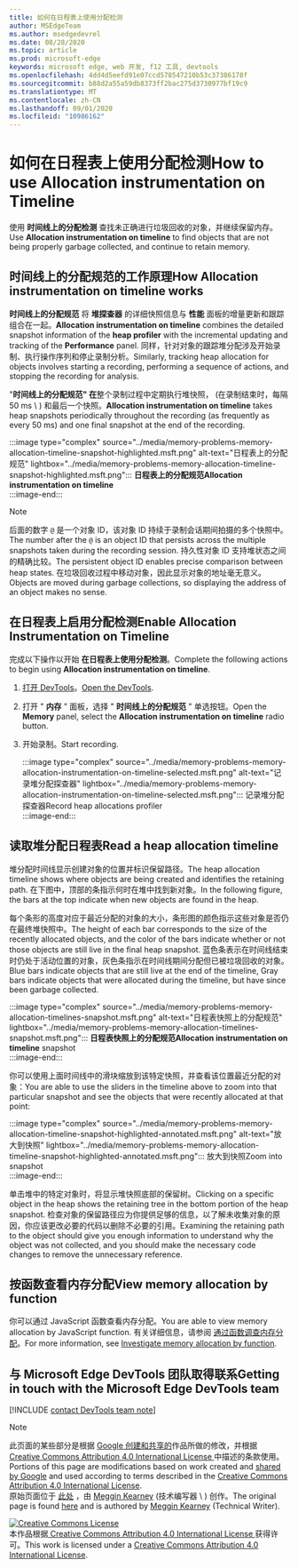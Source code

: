 ```yaml
---
title: 如何在日程表上使用分配检测
author: MSEdgeTeam
ms.author: msedgedevrel
ms.date: 08/28/2020
ms.topic: article
ms.prod: microsoft-edge
keywords: microsoft edge, web 开发, f12 工具, devtools
ms.openlocfilehash: 4dd4d5eefd91e07ccd578547210b53c37386178f
ms.sourcegitcommit: b88d2a55a59db8373ff2bac275d3730977bf19c9
ms.translationtype: MT
ms.contentlocale: zh-CN
ms.lasthandoff: 09/01/2020
ms.locfileid: "10986162"
---
```

<!-- Copyright Meggin Kearney 

   Licensed under the Apache License, Version 2.0 (the "License");
   you may not use this file except in compliance with the License.
   You may obtain a copy of the License at

       https://www.apache.org/licenses/LICENSE-2.0

   Unless required by applicable law or agreed to in writing, software
   distributed under the License is distributed on an "AS IS" BASIS,
   WITHOUT WARRANTIES OR CONDITIONS OF ANY KIND, either express or implied.
   See the License for the specific language governing permissions and
   limitations under the License. -->

# <span data-ttu-id="9fa76-103">如何在日程表上使用分配检测</span><span class="sxs-lookup"><span data-stu-id="9fa76-103">How to use Allocation instrumentation on Timeline</span></span>  

<span data-ttu-id="9fa76-104">使用 **时间线上的分配检测** 查找未正确进行垃圾回收的对象，并继续保留内存。</span><span class="sxs-lookup"><span data-stu-id="9fa76-104">Use **Allocation instrumentation on timeline** to find objects that are not being properly garbage collected, and continue to retain memory.</span></span>  

## <span data-ttu-id="9fa76-105">时间线上的分配规范的工作原理</span><span class="sxs-lookup"><span data-stu-id="9fa76-105">How Allocation instrumentation on timeline works</span></span>  

<span data-ttu-id="9fa76-106">**时间线上的分配规范** 将 **堆探查器** 的详细快照信息与 **性能** 面板的增量更新和跟踪组合在一起。</span><span class="sxs-lookup"><span data-stu-id="9fa76-106">**Allocation instrumentation on timeline** combines the detailed snapshot information of the **heap profiler** with the incremental updating and tracking of the **Performance** panel.</span></span>  <span data-ttu-id="9fa76-107">同样，针对对象的跟踪堆分配涉及开始录制、执行操作序列和停止录制分析。</span><span class="sxs-lookup"><span data-stu-id="9fa76-107">Similarly, tracking heap allocation for objects involves starting a recording, performing a sequence of actions, and stopping the recording for analysis.</span></span>  

<!--todo: add profile memory problems (heap profiler) section when available  -->  
<!--todo: add profile evaluate performance (Performance panel) section when available  -->  

<span data-ttu-id="9fa76-108">"**时间线上的分配规范" 在**整个录制过程中定期执行堆快照， (在录制结束时，每隔 50 ms \ ) 和最后一个快照。</span><span class="sxs-lookup"><span data-stu-id="9fa76-108">**Allocation instrumentation on timeline** takes heap snapshots periodically throughout the recording \(as frequently as every 50 ms\) and one final snapshot at the end of the recording.</span></span>  

:::image type="complex" source="../media/memory-problems-memory-allocation-timeline-snapshot-highlighted.msft.png" alt-text="日程表上的分配规范" lightbox="../media/memory-problems-memory-allocation-timeline-snapshot-highlighted.msft.png":::
   **<span data-ttu-id="9fa76-110">日程表上的分配规范</span><span class="sxs-lookup"><span data-stu-id="9fa76-110">Allocation instrumentation on timeline</span></span>**  
:::image-end:::  

> [!NOTE]
> <span data-ttu-id="9fa76-111">后面的数字 `@` 是一个对象 ID，该对象 ID 持续于录制会话期间拍摄的多个快照中。</span><span class="sxs-lookup"><span data-stu-id="9fa76-111">The number after the `@` is an object ID that persists across the multiple snapshots taken during the recording session.</span></span>  <span data-ttu-id="9fa76-112">持久性对象 ID 支持堆状态之间的精确比较。</span><span class="sxs-lookup"><span data-stu-id="9fa76-112">The persistent object ID enables precise comparison between heap states.</span></span>  <span data-ttu-id="9fa76-113">在垃圾回收过程中移动对象，因此显示对象的地址毫无意义。</span><span class="sxs-lookup"><span data-stu-id="9fa76-113">Objects are moved during garbage collections, so displaying the address of an object makes no sense.</span></span>  

## <span data-ttu-id="9fa76-114">在日程表上启用分配检测</span><span class="sxs-lookup"><span data-stu-id="9fa76-114">Enable Allocation Instrumentation on Timeline</span></span>  

<span data-ttu-id="9fa76-115">完成以下操作以开始 **在日程表上使用分配检测**。</span><span class="sxs-lookup"><span data-stu-id="9fa76-115">Complete the following actions to begin using **Allocation instrumentation on timeline**.</span></span>  

1.  <span data-ttu-id="9fa76-116">[打开 DevTools][DevtoolsOpenIndex]。</span><span class="sxs-lookup"><span data-stu-id="9fa76-116">[Open the DevTools][DevtoolsOpenIndex].</span></span>  
1.  <span data-ttu-id="9fa76-117">打开 " **内存** " 面板，选择 " **时间线上的分配规范** " 单选按钮。</span><span class="sxs-lookup"><span data-stu-id="9fa76-117">Open the **Memory** panel, select the **Allocation instrumentation on timeline** radio button.</span></span>  
1.  <span data-ttu-id="9fa76-118">开始录制。</span><span class="sxs-lookup"><span data-stu-id="9fa76-118">Start recording.</span></span>  
    
    :::image type="complex" source="../media/memory-problems-memory-allocation-instrumentation-on-timeline-selected.msft.png" alt-text="记录堆分配探查器" lightbox="../media/memory-problems-memory-allocation-instrumentation-on-timeline-selected.msft.png":::
       <span data-ttu-id="9fa76-120">记录堆分配探查器</span><span class="sxs-lookup"><span data-stu-id="9fa76-120">Record heap allocations profiler</span></span>  
    :::image-end:::  
    
## <span data-ttu-id="9fa76-121">读取堆分配日程表</span><span class="sxs-lookup"><span data-stu-id="9fa76-121">Read a heap allocation timeline</span></span>  

<span data-ttu-id="9fa76-122">堆分配时间线显示创建对象的位置并标识保留路径。</span><span class="sxs-lookup"><span data-stu-id="9fa76-122">The heap allocation timeline shows where objects are being created and identifies the retaining path.</span></span>  <span data-ttu-id="9fa76-123">在下图中，顶部的条指示何时在堆中找到新对象。</span><span class="sxs-lookup"><span data-stu-id="9fa76-123">In the following figure, the bars at the top indicate when new objects are found in the heap.</span></span>  

<span data-ttu-id="9fa76-124">每个条形的高度对应于最近分配的对象的大小，条形图的颜色指示这些对象是否仍在最终堆快照中。</span><span class="sxs-lookup"><span data-stu-id="9fa76-124">The height of each bar corresponds to the size of the recently allocated objects, and the color of the bars indicate whether or not those objects are still live in the final heap snapshot.</span></span>  <span data-ttu-id="9fa76-125">蓝色条表示在时间线结束时仍处于活动位置的对象，灰色条指示在时间线期间分配但已被垃圾回收的对象。</span><span class="sxs-lookup"><span data-stu-id="9fa76-125">Blue bars indicate objects that are still live at the end of the timeline, Gray bars indicate objects that were allocated during the timeline, but have since been garbage collected.</span></span>  

:::image type="complex" source="../media/memory-problems-memory-allocation-timelines-snapshot.msft.png" alt-text="日程表快照上的分配规范" lightbox="../media/memory-problems-memory-allocation-timelines-snapshot.msft.png":::
   <span data-ttu-id="9fa76-127">**日程表快照上的分配规范**</span><span class="sxs-lookup"><span data-stu-id="9fa76-127">**Allocation instrumentation on timeline** snapshot</span></span>  
:::image-end:::  

<!--In the following figure, an action was performed 3 times.  The sample program caches five objects, so the last five blue bars are expected.  But the left-most blue bar indicates a potential problem.  -->  
<!--todo: redo figure 4 with multiple click actions  -->  

<span data-ttu-id="9fa76-128">你可以使用上面时间线中的滑块缩放到该特定快照，并查看该位置最近分配的对象：</span><span class="sxs-lookup"><span data-stu-id="9fa76-128">You are able to use the sliders in the timeline above to zoom into that particular snapshot and see the objects that were recently allocated at that point:</span></span>  

:::image type="complex" source="../media/memory-problems-memory-allocation-timeline-snapshot-highlighted-annotated.msft.png" alt-text="放大到快照" lightbox="../media/memory-problems-memory-allocation-timeline-snapshot-highlighted-annotated.msft.png":::
   <span data-ttu-id="9fa76-130">放大到快照</span><span class="sxs-lookup"><span data-stu-id="9fa76-130">Zoom into snapshot</span></span>  
:::image-end:::  

<span data-ttu-id="9fa76-131">单击堆中的特定对象时，将显示堆快照底部的保留树。</span><span class="sxs-lookup"><span data-stu-id="9fa76-131">Clicking on a specific object in the heap shows the retaining tree in the bottom portion of the heap snapshot.</span></span>  <span data-ttu-id="9fa76-132">检查对象的保留路径应为你提供足够的信息，以了解未收集对象的原因，你应该更改必要的代码以删除不必要的引用。</span><span class="sxs-lookup"><span data-stu-id="9fa76-132">Examining the retaining path to the object should give you enough information to understand why the object was not collected, and you should make the necessary code changes to remove the unnecessary reference.</span></span>  

## <span data-ttu-id="9fa76-133">按函数查看内存分配</span><span class="sxs-lookup"><span data-stu-id="9fa76-133">View memory allocation by function</span></span>  

<span data-ttu-id="9fa76-134">你可以通过 JavaScript 函数查看内存分配。</span><span class="sxs-lookup"><span data-stu-id="9fa76-134">You are able to view memory allocation by JavaScript function.</span></span>  <span data-ttu-id="9fa76-135">有关详细信息，请参阅 [通过函数调查内存分配][DevtoolsMemoryProblemsIndexInvestigateMemoryAllocationFunction]。</span><span class="sxs-lookup"><span data-stu-id="9fa76-135">For more information, see [Investigate memory allocation by function][DevtoolsMemoryProblemsIndexInvestigateMemoryAllocationFunction].</span></span>  

## <span data-ttu-id="9fa76-136">与 Microsoft Edge DevTools 团队取得联系</span><span class="sxs-lookup"><span data-stu-id="9fa76-136">Getting in touch with the Microsoft Edge DevTools team</span></span>  

[!INCLUDE [contact DevTools team note](../includes/contact-devtools-team-note.md)]  

<!-- links -->  

[DevToolsOpenIndex]: ../open.md "打开 Microsoft Edge (Chromium) DevTools |Microsoft 文档"
[DevtoolsMemoryProblemsIndexInvestigateMemoryAllocationFunction]: ./index.md#investigate-memory-allocation-by-function "调查按函数进行的内存分配-修复内存问题 |Microsoft 文档"  

<!--[HeapProfiler]: ./heap-snapshots.md "How to Record Heap Snapshots"  -->  
<!--[PerformancePanel]: ../profile/evaluate-performance/timeline-tool ""  -->  

[MicrosoftEdgeChannel]: https://www.microsoftedgeinsider.com/download "下载 Microsoft Edge 频道"  

> [!NOTE]
> <span data-ttu-id="9fa76-140">此页面的某些部分是根据 [Google 创建和共享的][GoogleSitePolicies]作品所做的修改，并根据[ Creative Commons Attribution 4.0 International License ][CCA4IL]中描述的条款使用。</span><span class="sxs-lookup"><span data-stu-id="9fa76-140">Portions of this page are modifications based on work created and [shared by Google][GoogleSitePolicies] and used according to terms described in the [Creative Commons Attribution 4.0 International License][CCA4IL].</span></span>  
> <span data-ttu-id="9fa76-141">原始页面位于 [此处](https://developers.google.com/web/tools/chrome-devtools/memory-problems/allocation-profiler) ，由 [Meggin Kearney][MegginKearney] (技术编写器 \ ) 创作。</span><span class="sxs-lookup"><span data-stu-id="9fa76-141">The original page is found [here](https://developers.google.com/web/tools/chrome-devtools/memory-problems/allocation-profiler) and is authored by [Meggin Kearney][MegginKearney] \(Technical Writer\).</span></span>  

[![Creative Commons License][CCby4Image]][CCA4IL]  
<span data-ttu-id="9fa76-143">本作品根据[ Creative Commons Attribution 4.0 International License ][CCA4IL]获得许可。</span><span class="sxs-lookup"><span data-stu-id="9fa76-143">This work is licensed under a [Creative Commons Attribution 4.0 International License][CCA4IL].</span></span>  

[CCA4IL]: https://creativecommons.org/licenses/by/4.0  
[CCby4Image]: https://i.creativecommons.org/l/by/4.0/88x31.png  
[GoogleSitePolicies]: https://developers.google.com/terms/site-policies  
[KayceBasques]: https://developers.google.com/web/resources/contributors/kaycebasques  
[MegginKearney]: https://developers.google.com/web/resources/contributors/megginkearney  
